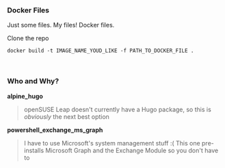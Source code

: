 
### Docker Files

Just some files.  My files!  Docker files.

Clone the repo
```shell
docker build -t IMAGE_NAME_YOUD_LIKE -f PATH_TO_DOCKER_FILE .
```

<br>

### Who and Why?

**alpine_hugo**
> openSUSE Leap doesn't currently have a Hugo package, so this is *obviously* the next best option

**powershell_exchange_ms_graph**
> I have to use Microsoft's system management stuff :(
> This one pre-installs Microsoft Graph and the Exchange Module so you don't have to
